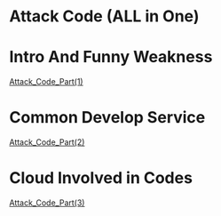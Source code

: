 # Attack Code (ALL in One)

# Intro And Funny Weakness 

[Attack_Code_Part(1)](./Attack_Code_Part(1).md)

# Common Develop Service
[Attack_Code_Part(2)](./Attack_Code_Part(2).md)

# Cloud Involved in Codes
[Attack_Code_Part(3)](./Attack_Code_Part(3).md)
